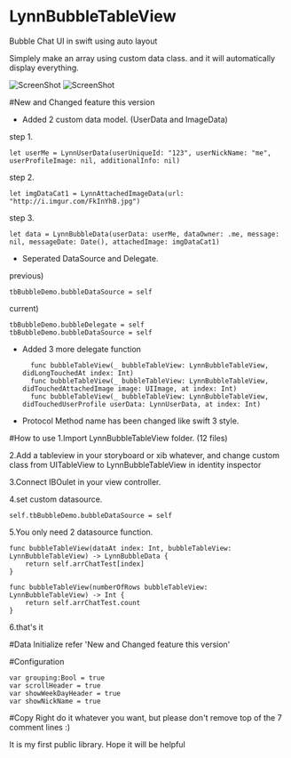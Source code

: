 # LynnBubbleTableView
Bubble Chat UI in swift using auto layout

Simplely make an array using custom data class.
and it will automatically display everything.

![ScreenShot](https://cloud.githubusercontent.com/assets/6169147/11111086/4b15448e-8948-11e5-91c6-3e3f98c10ac4.PNG) ![ScreenShot](https://cloud.githubusercontent.com/assets/6169147/11111085/4b14313e-8948-11e5-9aa5-8606f0df6a16.PNG)

#New and Changed feature this version
- Added 2 custom data model. (UserData and ImageData)

step 1. 

    let userMe = LynnUserData(userUniqueId: "123", userNickName: "me", userProfileImage: nil, additionalInfo: nil)
    
step 2.

    let imgDataCat1 = LynnAttachedImageData(url: "http://i.imgur.com/FkInYhB.jpg")
    
step 3.

    let data = LynnBubbleData(userData: userMe, dataOwner: .me, message: nil, messageDate: Date(), attachedImage: imgDataCat1)
    
- Seperated DataSource and Delegate.

previous) 

    tbBubbleDemo.bubbleDataSource = self

current)

    tbBubbleDemo.bubbleDelegate = self
    tbBubbleDemo.bubbleDataSource = self
    
- Added 3 more delegate function

        func bubbleTableView(_ bubbleTableView: LynnBubbleTableView, didLongTouchedAt index: Int)
        func bubbleTableView(_ bubbleTableView: LynnBubbleTableView, didTouchedAttachedImage image: UIImage, at index: Int)
        func bubbleTableView(_ bubbleTableView: LynnBubbleTableView, didTouchedUserProfile userData: LynnUserData, at index: Int)

- Protocol Method name has been changed like swift 3 style. 

#How to use
1.Import LynnBubbleTableView folder. (12 files)

2.Add a tableview in your storyboard or xib whatever, and change custom class from UITableView to LynnBubbleTableView in identity inspector

3.Connect IBOulet in your view controller.

4.set custom datasource. 

    self.tbBubbleDemo.bubbleDataSource = self

5.You only need 2 datasource function.

    func bubbleTableView(dataAt index: Int, bubbleTableView: LynnBubbleTableView) -> LynnBubbleData {
        return self.arrChatTest[index]
    }

    func bubbleTableView(numberOfRows bubbleTableView: LynnBubbleTableView) -> Int {
        return self.arrChatTest.count
    }
    
6.that's it

#Data Initialize
refer 'New and Changed feature this version'


#Configuration

    var grouping:Bool = true
    var scrollHeader = true
    var showWeekDayHeader = true
    var showNickName = true      
        
#Copy Right
        do it whatever you want, but please don't remove top of the 7 comment lines :)
        
        
It is my first public library. Hope it will be helpful
